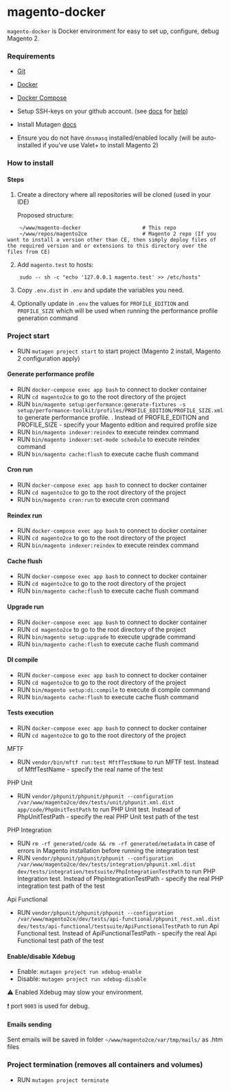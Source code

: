# magento-docker

`magento-docker` is Docker environment for easy to set up, configure, debug Magento 2.

### Requirements

* [Git](https://git-scm.com/book/en/v2/Getting-Started-Installing-Git)
* [Docker](https://docs.docker.com/)
* [Docker Compose](https://docs.docker.com/compose/install/)
* Setup SSH-keys on your github account. (see [docs](https://help.github.com/en/github/authenticating-to-github/generating-a-new-ssh-key-and-adding-it-to-the-ssh-agent)  for [help](https://help.github.com/en/github/authenticating-to-github/adding-a-new-ssh-key-to-your-github-account))

* Install Mutagen [docs](https://mutagen.io/documentation/introduction/installation)
* Ensure you do not have `dnsmasq` installed/enabled locally (will be auto-installed if you've use Valet+ to install Magento 2)

### How to install

#### Steps

1. Create a directory where all repositories will be cloned (used in your IDE)
 
    Proposed structure:
```
    ~/www/magento-docker                    # This repo
    ~/www/repos/magento2ce                  # Magento 2 repo (If you want to install a version other than CE, then simply deploy files of the required version and or extensions to this directory over the files from CE)
```

2. Add `magento.test` to hosts:

```
    sudo -- sh -c "echo '127.0.0.1 magento.test' >> /etc/hosts"
```

3. Copy `.env.dist` in `.env` and update the variables you need. 

4. Optionally update in `.env` the values for `PROFILE_EDITION` and `PROFILE_SIZE` which will be used when running the performance profile generation command

### Project start

* RUN `mutagen project start` to start project (Magento 2 install, Magento 2 configuration apply)

#### Generate performance profile

* RUN `docker-compose exec app bash` to connect to docker container
* RUN `cd magento2ce` to go to the root directory of the project
* RUN `bin/magento setup:performance:generate-fixtures -s setup/performance-toolkit/profiles/PROFILE_EDITION/PROFILE_SIZE.xml` to generate performance profile. . Instead of PROFILE_EDITION and PROFILE_SIZE - specify your Magento edition and required profile size
* RUN `bin/magento indexer:reindex` to execute reindex command
* RUN `bin/magento indexer:set-mode schedule` to execute reindex command
* RUN `bin/magento cache:flush` to execute cache flush command

#### Cron run

* RUN `docker-compose exec app bash` to connect to docker container
* RUN `cd magento2ce` to go to the root directory of the project
* RUN `bin/magento cron:run` to execute cron command

#### Reindex run

* RUN `docker-compose exec app bash` to connect to docker container
* RUN `cd magento2ce` to go to the root directory of the project
* RUN `bin/magento indexer:reindex` to execute reindex command

#### Cache flush

* RUN `docker-compose exec app bash` to connect to docker container
* RUN `cd magento2ce` to go to the root directory of the project
* RUN `bin/magento cache:flush` to execute cache flush command

#### Upgrade run

* RUN `docker-compose exec app bash` to connect to docker container
* RUN `cd magento2ce` to go to the root directory of the project
* RUN `bin/magento setup:upgrade` to execute upgrade command
* RUN `bin/magento cache:flush` to execute cache flush command

#### DI compile

* RUN `docker-compose exec app bash` to connect to docker container
* RUN `cd magento2ce` to go to the root directory of the project
* RUN `bin/magento setup:di:compile` to execute di compile command
* RUN `bin/magento cache:flush` to execute cache flush command

#### Tests execution

* RUN `docker-compose exec app bash` to connect to docker container
* RUN `cd magento2ce` to go to the root directory of the project

MFTF
* RUN `vendor/bin/mftf run:test MftfTestName` to run MFTF test. Instead of MftfTestName - specify the real name of the test

PHP Unit
* RUN `vendor/phpunit/phpunit/phpunit --configuration /var/www/magento2ce/dev/tests/unit/phpunit.xml.dist app/code/PhpUnitTestPath` to run PHP Unit test. Instead of PhpUnitTestPath - specify the real PHP Unit test path of the test

PHP Integration
* RUN `rm -rf generated/code && rm -rf generated/metadata` in case of errors in Magento installation before running the integration test
* RUN `vendor/phpunit/phpunit/phpunit --configuration /var/www/magento2ce/dev/tests/integration/phpunit.xml.dist dev/tests/integration/testsuite/PhpIntegrationTestPath` to run PHP Integration test. Instead of PhpIntegrationTestPath - specify the real PHP integration test path of the test

Api Functional
* RUN `vendor/phpunit/phpunit/phpunit --configuration /var/www/magento2ce/dev/tests/api-functional/phpunit_rest.xml.dist dev/tests/api-functional/testsuite/ApiFunctionalTestPath` to run Api Functional test. Instead of ApiFunctionalTestPath - specify the real Api Functional test path of the test

#### Enable/disable Xdebug 

* Enable: `mutagen project run xdebug-enable`
* Disable: `mutagen project run xdebug-disable`

:warning: Enabled Xdebug may slow your environment. 
 
:exclamation: port `9003` is used for debug. 

#### Emails sending

Sent emails will be saved in folder `~/www/magento2ce/var/tmp/mails/` as .htm files

### Project termination (removes all containers and volumes)

* RUN `mutagen project terminate`


